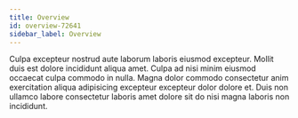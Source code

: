 ```yaml
---
title: Overview
id: overview-72641
sidebar_label: Overview
---
```


Culpa excepteur nostrud aute laborum laboris eiusmod excepteur. Mollit duis est dolore incididunt aliqua amet. Culpa ad nisi minim eiusmod occaecat culpa commodo in nulla. Magna dolor commodo consectetur anim exercitation aliqua adipisicing excepteur excepteur dolor dolore et. Duis non ullamco labore consectetur laboris amet dolore sit do nisi magna laboris non incididunt.


